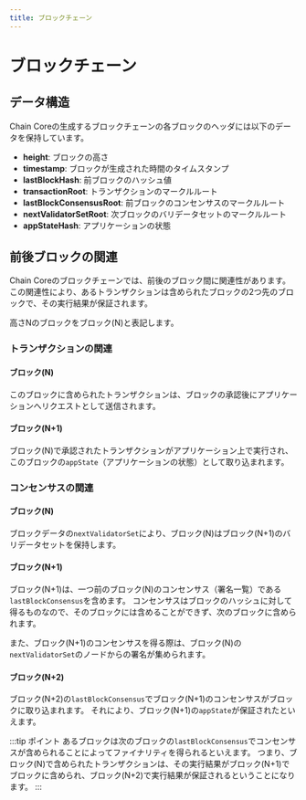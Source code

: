 ```yaml
---
title: ブロックチェーン
---
```


# ブロックチェーン

## データ構造

Chain Coreの生成するブロックチェーンの各ブロックのヘッダには以下のデータを保持しています。

- **height**: ブロックの高さ
- **timestamp**: ブロックが生成された時間のタイムスタンプ
- **lastBlockHash**: 前ブロックのハッシュ値
- **transactionRoot**: トランザクションのマークルルート
- **lastBlockConsensusRoot**: 前ブロックのコンセンサスのマークルルート
- **nextValidatorSetRoot**: 次ブロックのバリデータセットのマークルルート
- **appStateHash**: アプリケーションの状態

## 前後ブロックの関連

Chain Coreのブロックチェーンでは、前後のブロック間に関連性があります。
この関連性により、あるトランザクションは含められたブロックの2つ先のブロックで、その実行結果が保証されます。

高さNのブロックをブロック(N)と表記します。

### トランザクションの関連

#### ブロック(N)

このブロックに含められたトランザクションは、ブロックの承認後にアプリケーションへリクエストとして送信されます。

#### ブロック(N+1)

ブロック(N)で承認されたトランザクションがアプリケーション上で実行され、このブロックの`appState`（アプリケーションの状態）として取り込まれます。

### コンセンサスの関連

#### ブロック(N)

ブロックデータの`nextValidatorSet`により、ブロック(N)はブロック(N+1)のバリデータセットを保持します。

#### ブロック(N+1)

ブロック(N+1)は、一つ前のブロック(N)のコンセンサス（署名一覧）である`lastBlockConsensus`を含めます。
コンセンサスはブロックのハッシュに対して得るものなので、そのブロックには含めることができず、次のブロックに含められます。

また、ブロック(N+1)のコンセンサスを得る際は、ブロック(N)の`nextValidatorSet`のノードからの署名が集められます。

#### ブロック(N+2)

ブロック(N+2)の`lastBlockConsensus`でブロック(N+1)のコンセンサスがブロックに取り込まれます。
それにより、ブロック(N+1)の`appState`が保証されたといえます。

:::tip ポイント
あるブロックは次のブロックの`lastBlockConsensus`でコンセンサスが含められることによってファイナリティを得られるといえます。
つまり、ブロック(N)で含められたトランザクションは、その実行結果がブロック(N+1)でブロックに含められ、ブロック(N+2)で実行結果が保証されるということになります。
:::
